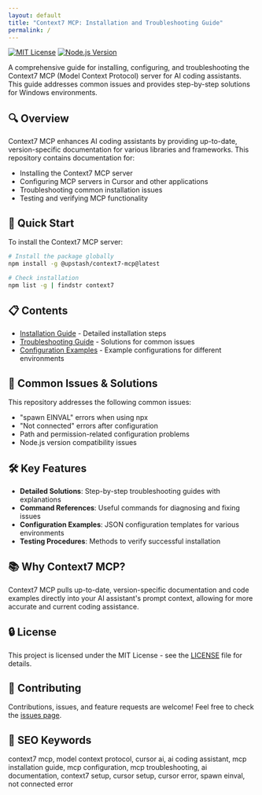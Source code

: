 ```yaml
---
layout: default
title: "Context7 MCP: Installation and Troubleshooting Guide"
permalink: /
---
```


[![MIT License](https://img.shields.io/badge/License-MIT-green.svg)](LICENSE)
[![Node.js Version](https://img.shields.io/badge/node-%3E%3D18.0.0-brightgreen.svg)](https://nodejs.org/)

A comprehensive guide for installing, configuring, and troubleshooting the Context7 MCP (Model Context Protocol) server for AI coding assistants. This guide addresses common issues and provides step-by-step solutions for Windows environments.

## 🔍 Overview

Context7 MCP enhances AI coding assistants by providing up-to-date, version-specific documentation for various libraries and frameworks. This repository contains documentation for:

- Installing the Context7 MCP server
- Configuring MCP servers in Cursor and other applications
- Troubleshooting common installation issues
- Testing and verifying MCP functionality

## 🚀 Quick Start

To install the Context7 MCP server:

```bash
# Install the package globally
npm install -g @upstash/context7-mcp@latest

# Check installation
npm list -g | findstr context7
```

## 📋 Contents

- [Installation Guide](installation-guide) - Detailed installation steps
- [Troubleshooting Guide](troubleshooting-guide) - Solutions for common issues
- [Configuration Examples](configuration-examples) - Example configurations for different environments

## 🔧 Common Issues & Solutions

This repository addresses the following common issues:

- "spawn EINVAL" errors when using npx
- "Not connected" errors after configuration
- Path and permission-related configuration problems
- Node.js version compatibility issues

## 🛠️ Key Features

- **Detailed Solutions**: Step-by-step troubleshooting guides with explanations
- **Command References**: Useful commands for diagnosing and fixing issues
- **Configuration Examples**: JSON configuration templates for various environments
- **Testing Procedures**: Methods to verify successful installation

## 📚 Why Context7 MCP?

Context7 MCP pulls up-to-date, version-specific documentation and code examples directly into your AI assistant's prompt context, allowing for more accurate and current coding assistance.

## 🔒 License

This project is licensed under the MIT License - see the [LICENSE](LICENSE) file for details.

## 🤝 Contributing

Contributions, issues, and feature requests are welcome! Feel free to check the [issues page](https://github.com/akmaster/context7-mcp-troubleshooting/issues).

## 📣 SEO Keywords

context7 mcp, model context protocol, cursor ai, ai coding assistant, mcp installation guide, mcp configuration, mcp troubleshooting, ai documentation, context7 setup, cursor setup, cursor error, spawn einval, not connected error
